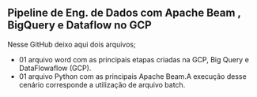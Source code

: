 ## Pipeline de Eng. de Dados com Apache Beam , BigQuery e Dataflow no GCP
Nesse GitHub deixo aqui dois arquivos;

- 01 arquivo word com as principais etapas criadas na GCP, Big Query e DataFlowaflow (GCP).
- 01 arquivo Python com as principais Apache Beam.A execução desse cenário corresponde a utilização de arquivo batch.


